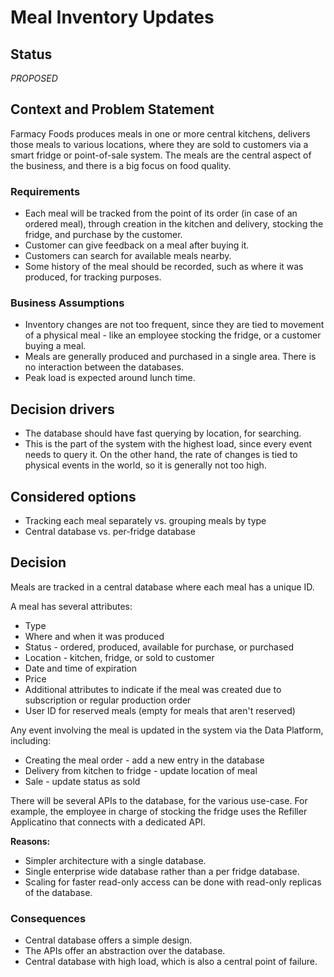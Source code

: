 # Meal Inventory Updates

## Status

_PROPOSED_

## Context and Problem Statement

Farmacy Foods produces meals in one or more central kitchens, delivers those meals to various locations, where they are sold to customers via a smart fridge or point-of-sale system.
The meals are the central aspect of the business, and there is a big focus on food quality.

### Requirements

* Each meal will be tracked from the point of its order (in case of an ordered meal), through creation in the kitchen and delivery, stocking the fridge, and purchase by the customer.
* Customer can give feedback on a meal after buying it.
* Customers can search for available meals nearby.
* Some history of the meal should be recorded, such as where it was produced, for tracking purposes.

### Business Assumptions

* Inventory changes are not too frequent, since they are tied to movement of a physical meal - like an employee stocking the fridge, or a customer buying a meal.
* Meals are generally produced and purchased in a single area. There is no interaction between the databases.
* Peak load is expected around lunch time.

## Decision drivers

* The database should have fast querying by location, for searching.
* This is the part of the system with the highest load, since every event needs to query it. On the other hand, the rate of changes is tied to physical events in the world, so it is generally not too high.

## Considered options 

* Tracking each meal separately vs. grouping meals by type
* Central database vs. per-fridge database 

## Decision

Meals are tracked in a central database where each meal has a unique ID.

A meal has several attributes:
* Type
* Where and when it was produced
* Status - ordered, produced, available for purchase, or purchased
* Location - kitchen, fridge, or sold to customer
* Date and time of expiration
* Price
* Additional attributes to indicate if the meal was created due to subscription or regular production order
* User ID for reserved meals (empty for meals that aren't reserved)

Any event involving the meal is updated in the system via the Data Platform, including:
* Creating the meal order - add a new entry in the database
* Delivery from kitchen to fridge - update location of meal
* Sale - update status as sold

There will be several APIs to the database, for the various use-case.
For example, the employee in charge of stocking the fridge uses the Refiller Applicatino that connects with a dedicated API.

__Reasons:__ 
* Simpler architecture with a single database.
* Single enterprise wide database rather than a per fridge database.
* Scaling for faster read-only access can be done with read-only replicas of the database.

### Consequences

* Central database offers a simple design.
* The APIs offer an abstraction over the database.
* Central database with high load, which is also a central point of failure.
